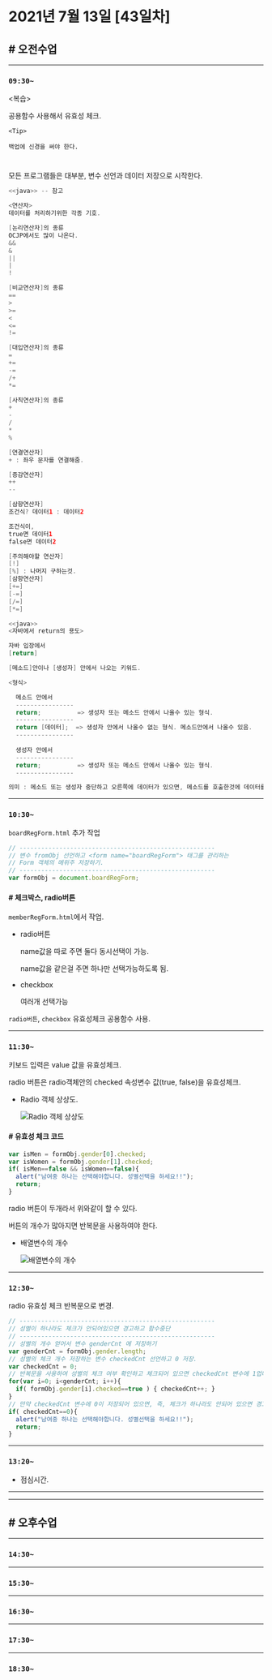 # 2021년 7월 13일 [43일차]

## # 오전수업
----
### `09:30~`

<복습>  

공용함수 사용해서 유효성 체크.    

```
<Tip>

백업에 신경을 써야 한다.
```

#

모든 프로그램들은 대부분, 변수 선언과 데이터 저장으로 시작한다.    

```java
<<java>> -- 참고

<연산자>
데이터를 처리하기위한 각종 기호.  

[논리연산자]의 종류  
OCJP에서도 많이 나온다.  
&& 
&
||
|
!

[비교연산자]의 종류
==
>
>=
<
<=
!=

[대입연산자]의 종류
=
+=
-=
/+
*=

[사칙연산자]의 종류
+
-
/
*
%

[연결연산자]
+ : 좌우 문자를 연결해줌.  

[증감연산자]
++
--

[삼항연산자]
조건식? 데이터1 : 데이터2

조건식이,
true면 데이터1
false면 데이터2

[주의해야할 연산자]
[!]
[%] : 나머지 구하는것.
[삼항연산자]
[+=]
[-=]
[/=]
[*=]
```

```java
<<java>>
<자바에서 return의 용도> 

자바 입장에서 
[return]

[메소드]안이나 [생성자] 안에서 나오는 키워드.

<형식>

  메소드 안에서  
  ----------------
  return;          => 생성자 또는 메소드 안에서 나올수 있는 형식.
  ----------------
  return [데이터];  => 생성자 안에서 나올수 없는 형식. 메소드안에서 나올수 있음.
  ----------------
  
  생성자 안에서
  ----------------
  return;          => 생성자 또는 메소드 안에서 나올수 있는 형식.
  ----------------

의미 : 메소드 또는 생성자 중단하고 오른쪽에 데이터가 있으면, 메소드를 호출한것에 데이터를 넘겨준다.
```

----
### `10:30~`

`boardRegForm.html` 추가 작업

```javascript
// ------------------------------------------------------
// 변수 fromObj 선언하고 <form name="boardRegForm"> 태그를 관리하는
// Form 객체의 메위주 저장하기.
// ------------------------------------------------------
var formObj = document.boardRegForm;
```

#### # 체크박스, radio버튼    

`memberRegForm.html`에서 작업.   

- radio버튼

  name값을 따로 주면 둘다 동시선택이 가능.    

  name값을 같은걸 주면 하나만 선택가능하도록 됨.  

- checkbox

  여러개 선택가능  

`radio버튼`, `checkbox` 유효성체크 공용함수 사용.  

----
### `11:30~`

키보드 입력은 value 값을 유효성체크.  

radio 버튼은 radio객체안의 checked 속성변수 값(true, false)을 유효성체크.

- Radio 객체 상상도.

  ![Radio 객체 상상도](https://github.com/SungWoo0315/study-repository/blob/main/image-save/20210713%201153_DOM_Radio%EA%B0%9D%EC%B2%B4_.jpg)    


#### # 유효성 체크 코드  

```javascript
var isMen = formObj.gender[0].checked;
var isWomen = formObj.gender[1].checked;
if( isMen==false && isWomen==false){
  alert("남여중 하나는 선택해야합니다. 성별선택을 하세요!!");
  return;
}
```

radio 버튼이 두개라서 위와같이 할 수 있다.  

버튼의 개수가 많아지면 반복문을 사용하여야 한다.  

- 배열변수의 개수

  ![배열변수의 개수](https://github.com/SungWoo0315/study-repository/blob/main/image-save/20210713%201236_DOM_Radio%EA%B0%9D%EC%B2%B4_length_.jpg)    

----
### `12:30~`

radio 유효성 체크 반복문으로 변경.  

```javascript
// ------------------------------------------------------
// 성별이 하나라도 체크가 안되어있으면 경고하고 함수중단
// ------------------------------------------------------
// 성별의 개수 얻어서 변수 genderCnt 에 저장하기
var genderCnt = formObj.gender.length;
// 성별의 체크 개수 저장하는 변수 checkedCnt 선언하고 0 저장.
var checkedCnt = 0;
// 반복문을 사용하여 성별의 체크 여부 확인하고 체크되어 있으면 checkedCnt 변수에 1업데이트 하기
for(var i=0; i<genderCnt; i++){
  if( formObj.gender[i].checked==true ) { checkedCnt++; }
}
// 만약 checkedCnt 변수에 0이 저장되어 있으면, 즉, 체크가 하나라도 안되어 있으면 경고하고 함수중단.
if( checkedCnt==0){
  alert("남여중 하나는 선택해야합니다. 성별선택을 하세요!!");
  return;
}
```





















----
### `13:20~`

  - 점심시간.

---
---

## # 오후수업

---
### `14:30~`










---
### `15:30~`









----
### `16:30~`








----
### `17:30~`








----
### `18:30~`
